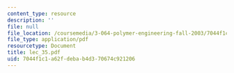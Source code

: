 ```yaml
---
content_type: resource
description: ''
file: null
file_location: /coursemedia/3-064-polymer-engineering-fall-2003/7044f1c1a62fdebab4d370674c921206_lec_35.pdf
file_type: application/pdf
resourcetype: Document
title: lec_35.pdf
uid: 7044f1c1-a62f-deba-b4d3-70674c921206
---
```

